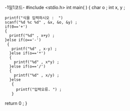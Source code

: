    -1일1코드-
#include <stdio.h>
int main( )
 {
    char o ;
    int x, y ;
    
    printf("식을 입력하시오 :  ")
    scanf("%d %c %d" , &x, &o, &y) ;
    if(0=='+')
    {
      printf("%d" , x+y) ;
    }else if(o=='-')
     {
       printf("%d" , x-y) ;
      }else if(o=='*')
      {
        printf("%d" , x*y) ;
      }else if(o=='/')
      {
        printf("%d" , x/y) ;
      }else
       {
         printf("입력오류. ") ;
       }
   return 0 ;
 }